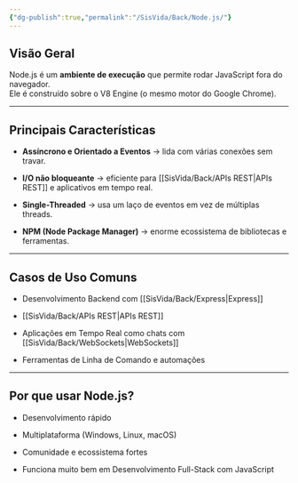```yaml
---
{"dg-publish":true,"permalink":"/SisVida/Back/Node.js/"}
---
```


## Visão Geral

Node.js é um **ambiente de execução** que permite rodar JavaScript fora do navegador.  
Ele é construído sobre o V8 Engine (o mesmo motor do Google Chrome).

---

## Principais Características

- **Assíncrono e Orientado a Eventos** → lida com várias conexões sem travar.
    
- **I/O não bloqueante** → eficiente para [[SisVida/Back/APIs REST\|APIs REST]] e aplicativos em tempo real.
    
- **Single-Threaded** → usa um laço de eventos em vez de múltiplas threads.
    
- **NPM (Node Package Manager)** → enorme ecossistema de bibliotecas e ferramentas.
    

---

## Casos de Uso Comuns

- Desenvolvimento Backend com [[SisVida/Back/Express\|Express]]
    
- [[SisVida/Back/APIs REST\|APIs REST]]
    
- Aplicações em Tempo Real como chats com [[SisVida/Back/WebSockets\|WebSockets]]
    
- Ferramentas de Linha de Comando e automações
    

---

## Por que usar Node.js?

- Desenvolvimento rápido
    
- Multiplataforma (Windows, Linux, macOS)
    
- Comunidade e ecossistema fortes
    
- Funciona muito bem em Desenvolvimento Full-Stack com JavaScript